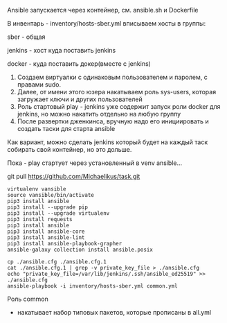 Ansible запускается через контейнер, см. ansible.sh и  Dockerfile

В инвентарь - inventory/hosts-sber.yml вписываем хосты в группы:

sber - общая

jenkins - хост куда поставить jenkins

docker - куда поставить докер(вместе с jenkins)

1. Создаем виртуалки с одинаковым пользователем и паролем, с правами sudo.
2. Далее, от имени этого юзера накатываем роль sys-users, которая загружает ключи и других пользователей 
3. Роль стартовый play - jenkins уже содержит запуск роли docker для jenkins, но можно накатить отдельно на любую группу
4. После развертки дженкинса, вручную надо его инициировать и создать таски для старта ansible


Как вариант, можно сделать jenkins который будет на каждый таск собирать свой контейнер, но это дольше.

Пока - play стартует через установленный в venv ansible...

git pull https://github.com/Michaelikus/task.git

```
virtualenv vansible
source vansible/bin/activate
pip3 install ansible
pip3 install --upgrade pip
pip3 install --upgrade virtualenv
pip3 install requests
pip3 install ansible
pip3 install ansible-core
pip3 install ansible-lint
pip3 install ansible-playbook-grapher
ansible-galaxy collection install ansible.posix

cp ./ansible.cfg ./ansible.cfg.1
cat ./ansible.cfg.1 | grep -v private_key_file > ./ansible.cfg
echo "private_key_file=/var/lib/jenkins/.ssh/ansible_ed25519" >> ./ansible.cfg
ansible-playbook -i inventory/hosts-sber.yml common.yml
```


Роль common

- накатывает набор типовых пакетов, которые прописаны в all.yml

